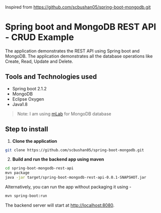 Inspired from  https://github.com/scbushan05/spring-boot-mongodb.git

# Spring boot and MongoDB REST API - CRUD Example

The application demonstrates the REST API using Spring boot and MongoDB. The application demonstrates all the database operations like Create, Read, Update and Delete.

## Tools and Technologies used

* Spring boot 2.1.2
* MongoDB
* Eclipse Oxygen
* Java1.8

> Note: I am using [mLab](https://mlab.com/) for MongoDB database

## Step to install

1. **Clone the application**

```bash
git clone https://github.com/scbushan05/spring-boot-mongodb.git
```

2. **Build and run the backend app using maven**

```bash
cd spring-boot-mongodb-rest-api
mvn package
java -jar target/spring-boot-mongodb-rest-api-0.0.1-SNAPSHOT.jar
```

Alternatively, you can run the app without packaging it using -

```bash
mvn spring-boot:run
```

The backend server will start at <http://localhost:8080>.
